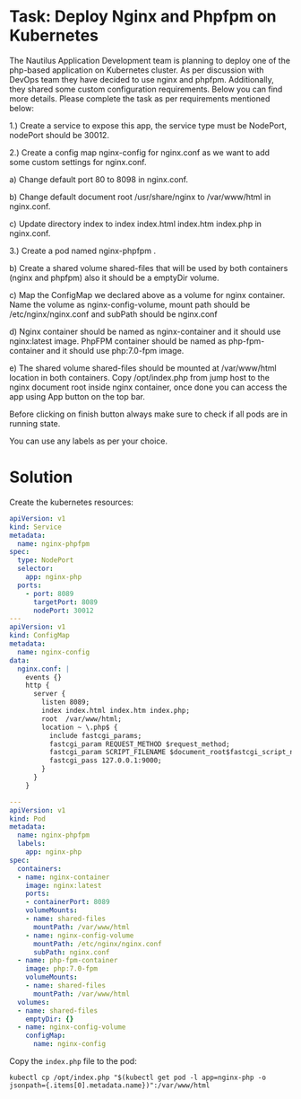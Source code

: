 # Task: Deploy Nginx and Phpfpm on Kubernetes

The Nautilus Application Development team is planning to deploy one of the php-based application on Kubernetes cluster. As per discussion with DevOps team they have decided to use nginx and phpfpm. Additionally, they shared some custom configuration requirements. Below you can find more details. Please complete the task as per requirements mentioned below:



1.) Create a service to expose this app, the service type must be NodePort, nodePort should be 30012.

2.) Create a config map nginx-config for nginx.conf as we want to add some custom settings for nginx.conf.

a) Change default port 80 to 8098 in nginx.conf.

b) Change default document root /usr/share/nginx to /var/www/html in nginx.conf.

c) Update directory index to index index.html index.htm index.php in nginx.conf.

3.) Create a pod named nginx-phpfpm .

b) Create a shared volume shared-files that will be used by both containers (nginx and phpfpm) also it should be a emptyDir volume.

c) Map the ConfigMap we declared above as a volume for nginx container. Name the volume as nginx-config-volume, mount path should be /etc/nginx/nginx.conf and subPath should be nginx.conf

d) Nginx container should be named as nginx-container and it should use nginx:latest image. PhpFPM container should be named as php-fpm-container and it should use php:7.0-fpm image.

e) The shared volume shared-files should be mounted at /var/www/html location in both containers. Copy /opt/index.php from jump host to the nginx document root inside nginx container, once done you can access the app using App button on the top bar.

Before clicking on finish button always make sure to check if all pods are in running state.

You can use any labels as per your choice.

# Solution

Create the kubernetes resources:

```yaml
apiVersion: v1
kind: Service
metadata:
  name: nginx-phpfpm 
spec:
  type: NodePort
  selector:
    app: nginx-php
  ports:
    - port: 8089 
      targetPort: 8089
      nodePort: 30012
---
apiVersion: v1
kind: ConfigMap
metadata:
  name: nginx-config
data:
  nginx.conf: |
    events {} 
    http {
      server {
        listen 8089;
        index index.html index.htm index.php;
        root  /var/www/html;
        location ~ \.php$ {
          include fastcgi_params;
          fastcgi_param REQUEST_METHOD $request_method;
          fastcgi_param SCRIPT_FILENAME $document_root$fastcgi_script_name;
          fastcgi_pass 127.0.0.1:9000;
        }
      }
    }

---
apiVersion: v1
kind: Pod
metadata:
  name: nginx-phpfpm
  labels:
    app: nginx-php
spec:
  containers:
  - name: nginx-container
    image: nginx:latest
    ports:
    - containerPort: 8089
    volumeMounts:
    - name: shared-files
      mountPath: /var/www/html
    - name: nginx-config-volume
      mountPath: /etc/nginx/nginx.conf
      subPath: nginx.conf
  - name: php-fpm-container
    image: php:7.0-fpm
    volumeMounts:
    - name: shared-files
      mountPath: /var/www/html
  volumes:
  - name: shared-files
    emptyDir: {}
  - name: nginx-config-volume
    configMap:
      name: nginx-config 
```

Copy the `index.php` file to the pod:

    kubectl cp /opt/index.php "$(kubectl get pod -l app=nginx-php -o jsonpath={.items[0].metadata.name})":/var/www/html
